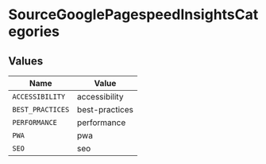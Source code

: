 # SourceGooglePagespeedInsightsCategories


## Values

| Name             | Value            |
| ---------------- | ---------------- |
| `ACCESSIBILITY`  | accessibility    |
| `BEST_PRACTICES` | best-practices   |
| `PERFORMANCE`    | performance      |
| `PWA`            | pwa              |
| `SEO`            | seo              |